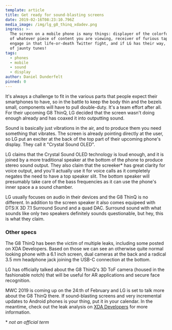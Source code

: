 ```yaml
---
template: article
title: Get ready for sound-blasting screens
date: 2019-02-16T08:23:10.796Z
media_image: /img/lg_g8_thinq_xdadev.png
ingress: >-
  The screen on a mobile phone is many things: displayer of the colorful pixels
  of whatever piece of content you are viewing, receiver of furious taps as you
  engage in that life-or-death Twitter fight, and if LG has their way, blaster
  of jaunty tunes!
tags:
  - phones
  - mobile
  - sound
  - display
author: Daniel Dunderfelt
pinned: 0
---
```

It's always a challenge to fit in the various parts that people expect their smartphones to have, so in the battle to keep the body thin and the bezels small, components will have to pull double-duty. It's a team effort after all. For their upcoming G8 ThinQ, LG decided that the screen wasn't doing enough already and has coaxed it into outputting sound.

Sound is basically just vibrations in the air, and to produce them you need something that vibrates. The screen is already pointing directly at the user, so LG put an exciter at the back of the top part of their upcoming phone's display. They call it "Crystal Sound OLED".

LG claims that the Crystal Sound OLED technology is loud enough, and it is joined by a more traditional speaker at the bottom of the phone to produce stereo sound output. They also claim that the screeker* has great clarity for voice output, and you'll actually use it for voice calls as it completely negates the need to have a top speaker slit. The bottom speaker will presumably take care of the bass frequencies as it can use the phone's inner space a a sound chamber.

LG usually focuses on audio in their devices and the G8 ThinQ is no different. In addition to the screen speaker it also comes equipeed with DTS:X 3D 7.1 Surround Sound and a quad DAC. Surround sound with what sounds like only two speakers definitely sounds questionable, but hey, this is what they claim.

### Other specs

The G8 ThinQ has been the victim of multiple leaks, including some posted on XDA Developers. Based on those we can see an otherwise quite normal looking phone with a 6.1 inch screen, dual cameras at the back and a radical 3.5 mm headphone jack joining the USB-C connection at the bottom.

LG has officially talked about the G8 ThinQ's 3D ToF camera (housed in the fashionable notch) that will be useful for AR applications and secure face recognition.

MWC 2019 is coming up on the 24:th of February and LG is set to talk more about the G8 ThinQ there. If sound-blasting screens and very incremental updates to Android phones is your thing, put it in your calendar. In the meantime, check out the leak analysis on [XDA Developers](https://www.xda-developers.com/lg-g8-thinq-leaks-rumors/) for more information.

\* *not an official term*
